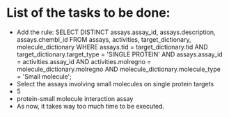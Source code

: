 # List of the tasks to be done:
- Add the rule: SELECT DISTINCT assays.assay_id, assays.description, assays.chembl_id FROM assays, activities, target_dictionary, molecule_dictionary WHERE assays.tid = target_dictionary.tid AND target_dictionary.target_type = 'SINGLE PROTEIN' AND assays.assay_id = activities.assay_id AND activities.molregno = molecule_dictionary.molregno AND molecule_dictionary.molecule_type = 'Small molecule';
- Select the assays involving small molecules on single protein targets
- 5
- protein-small molecule interaction assay
- As now, it takes way too much time to be executed.
